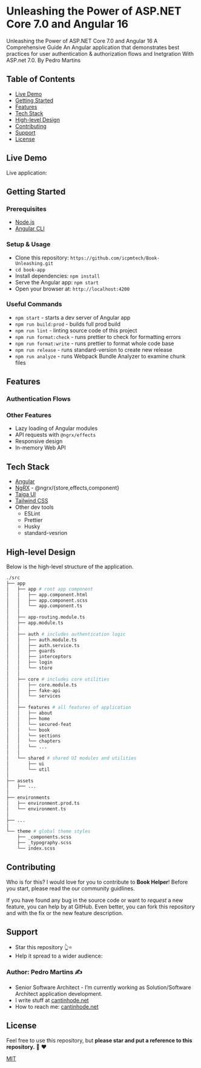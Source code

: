 # Unleashing the Power of ASP.NET Core 7.0 and Angular 16
Unleashing the Power of ASP.NET Core 7.0 and Angular 16 A Comprehensive Guide
An Angular application that demonstrates best practices for user authentication & authorization flows and Inetgration With ASP.net 7.0.
By Pedro Martins

## Table of Contents

- [Live Demo](#live-demo)
- [Getting Started](#getting-started)
- [Features](#features)
- [Tech Stack](#tech-stack)
- [High-level Design](#high-level-design)
- [Contributing](#contributing)
- [Support](#support)
- [License](#license)

## Live Demo

Live application: 



## Getting Started

### Prerequisites

- [Node.js](https://nodejs.org/en/)
- [Angular CLI](https://angular.io/cli)

### Setup & Usage

- Clone this repository: `https://github.com/icpmtech/Book-Unleashing.git`
- `cd book-app`
- Install dependencies: `npm install`
- Serve the Angular app: `npm start`
- Open your browser at: `http://localhost:4200`

### Useful Commands

- `npm start` - starts a dev server of Angular app
- `npm run build:prod` - builds full prod build
- `npm run lint` - linting source code of this project
- `npm run format:check` - runs prettier to check for formatting errors
- `npm run format:write` - runs prettier to format whole code base
- `npm run release` - runs standard-version to create new release
- `npm run analyze` - runs Webpack Bundle Analyzer to examine chunk files

## Features

### Authentication Flows



### Other Features

- Lazy loading of Angular modules
- API requests with `@ngrx/effects`
- Responsive design
- In-memory Web API

## Tech Stack

- [Angular](https://angular.io/)
- [NgRX](https://ngrx.io/) - @ngrx/{store,effects,component}
- [Taiga UI](https://taiga-ui.dev/)
- [Tailwind CSS](https://tailwindcss.com/)
- Other dev tools
  - ESLint
  - Prettier
  - Husky
  - standard-vesrion

## High-level Design

Below is the high-level structure of the application.

```sh
./src
├── app
│   ├── app # root app component
│   │   ├── app.component.html
│   │   ├── app.component.scss
│   │   └── app.component.ts
│   │
│   ├── app-routing.module.ts
│   ├── app.module.ts
│   │
│   ├── auth # includes authentication logic
│   │   ├── auth.module.ts
│   │   ├── auth.service.ts
│   │   ├── guards
│   │   ├── interceptors
│   │   ├── login
│   │   └── store
│   │
│   ├── core # includes core utilities
│   │   ├── core.module.ts
│   │   ├── fake-api
│   │   └── services
│   │
│   ├── features # all features of application
│   │   ├── about
│   │   ├── home
│   │   └── secured-feat
│   │   └── book
│   │   └── sections
│   │   └── chapters
│   │   └── ...
│   │
│   └── shared # shared UI modules and utilities
│       ├── ui
│       └── util
│
├── assets
│   ├── ...
│
├── environments
│   ├── environment.prod.ts
│   └── environment.ts
│
├── ...
│
└── theme # global theme styles
    ├── _components.scss
    ├── _typography.scss
    └── index.scss
```

## Contributing

Who is for this? I would love for you to contribute to **Book Helper**! Before you start, please read the our community guidlines.

If you have found any bug in the source code or want to _request_ a new feature, you can help by  at GitHub. Even better, you can fork this repository and  with the fix or the new feature description.

## Support

- Star this repository 👆⭐️
- Help it spread to a wider audience:

### Author: Pedro Martins ✍️

- Senior Software Architect - I’m currently working as Solution/Software Architect application development.
- I write stuff at [cantinhode.net](https://cantinhode.net)
- How to reach me: [cantinhode.net](https://cantinhode.net)

## License

Feel free to use this repository, but **please star and put a reference to this repository.** :pray: :heart:

[MIT](https://opensource.org/licenses/MIT)
